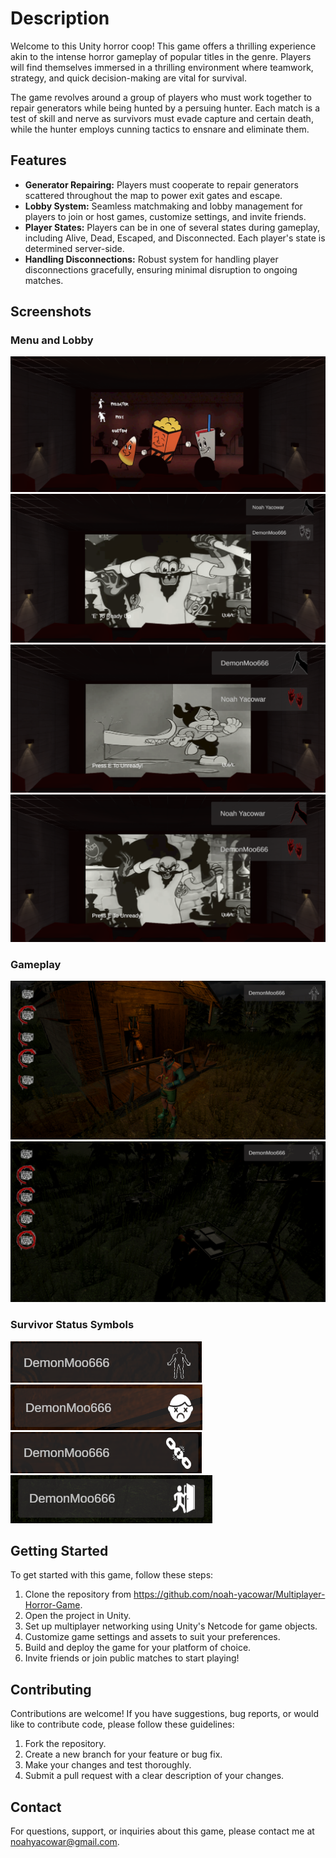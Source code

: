 # Description

Welcome to this Unity horror coop! This game offers a thrilling experience akin to the intense horror gameplay of popular titles in the genre. Players will find themselves immersed in a thrilling environment where teamwork, strategy, and quick decision-making are vital for survival.

The game revolves around a group of players who must work together to repair generators while being hunted by a persuing hunter. Each match is a test of skill and nerve as survivors must evade capture and certain death, while the hunter employs cunning tactics to ensnare and eliminate them.

## Features

- **Generator Repairing:** Players must cooperate to repair generators scattered throughout the map to power exit gates and escape.
- **Lobby System:** Seamless matchmaking and lobby management for players to join or host games, customize settings, and invite friends.
- **Player States:** Players can be in one of several states during gameplay, including Alive, Dead, Escaped, and Disconnected. Each player's state is determined server-side.
- **Handling Disconnections:** Robust system for handling player disconnections gracefully, ensuring minimal disruption to ongoing matches.

## Screenshots

### Menu and Lobby 
![Main Menu](Screenshots/main_menu.png)
![Killer Lobby](Screenshots/killer_lobby.png)
![Survivor Lobby](Screenshots/survivor_lobby_ready.png)
![All Players Ready Lobby](Screenshots/lobby_all_players_ready.png)

### Gameplay
![Survivor View](Screenshots/survivor_game.png)
![Survivor Repairing Generator](Screenshots/survivor_repairing_generator.png)

### Survivor Status Symbols
![Alive Status](Screenshots/player_alive.png)
![Dead Status](Screenshots/player_dead.png)
![Disconnected Status](Screenshots/survivor_disconnected.png)
![Escaped Status](Screenshots/survivor_escaped.png)

## Getting Started

To get started with this game, follow these steps:

1. Clone the repository from https://github.com/noah-yacowar/Multiplayer-Horror-Game.
2. Open the project in Unity.
3. Set up multiplayer networking using Unity's Netcode for game objects.
4. Customize game settings and assets to suit your preferences.
5. Build and deploy the game for your platform of choice.
6. Invite friends or join public matches to start playing!

## Contributing

Contributions are welcome! If you have suggestions, bug reports, or would like to contribute code, please follow these guidelines:

1. Fork the repository.
2. Create a new branch for your feature or bug fix.
3. Make your changes and test thoroughly.
4. Submit a pull request with a clear description of your changes.

## Contact

For questions, support, or inquiries about this game, please contact me at noahyacowar@gmail.com.
